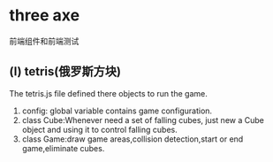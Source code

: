 # three axe
前端组件和前端测试
## (Ⅰ)  tetris(俄罗斯方块)
The tetris.js  file  defined  there  objects to run the game.
1. config: global variable contains game configuration.
2. class Cube:Whenever  need a set of falling cubes, just new a Cube object and using it to control  falling cubes.
3. class Game:draw game areas,collision detection,start or end game,eliminate cubes.
>
